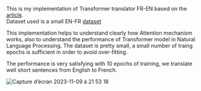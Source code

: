 This is my implementation of Transformer translator FR-EN based on the [article](https://arxiv.org/pdf/1706.03762.pdf).</br>
Dataset used is a small EN-FR [dataset](https://www.kaggle.com/datasets/devicharith/language-translation-englishfrench)</br>
<p>This implementation helps to understand clearly how Attention mechanism works, also to understand the performance of Transformer model in Natural Language Processing. The dataset is pretty small, a small number of traing epochs is sufficient in order to avoid over-fitting.</br>

The performance is very satisfying with 10 epochs of training, we translate well short sentences from English to French.</br>

![Capture d’écran 2023-11-09 à 21 53 18](https://github.com/nhs2828/Transformer_EN_FR/assets/78078713/e1984625-e0c8-48a4-8443-da98a1f6cfbc)
